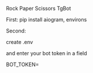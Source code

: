 Rock Paper Scissors TgBot



First:
pip install aiogram, environs


Second:

create .env

and enter your bot token in  a field

BOT_TOKEN=

